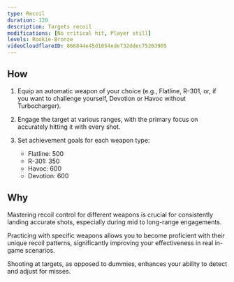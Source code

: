 ```yaml
---
type: Recoil
duration: 120
description: Targets recoil
modifications: [No critical hit, Player still]
levels: Rookie-Bronze
videoCloudflareID: 066844e45d1054ede732ddec75263905
---
```


## How

1. Equip an automatic weapon of your choice (e.g., Flatline, R-301, or, if you want to challenge yourself, Devotion or Havoc without Turbocharger).

2. Engage the target at various ranges, with the primary focus on accurately hitting it with every shot.

3. Set achievement goals for each weapon type:
   - Flatline: 500
   - R-301: 350
   - Havoc: 600
   - Devotion: 600

## Why

Mastering recoil control for different weapons is crucial for consistently landing accurate shots, especially during mid to long-range engagements.

Practicing with specific weapons allows you to become proficient with their unique recoil patterns, significantly improving your effectiveness in real in-game scenarios.

Shooting at targets, as opposed to dummies, enhances your ability to detect and adjust for misses.
